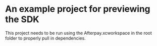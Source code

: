 # An example project for previewing the SDK

This project needs to be run using the Afterpay.xcworkspace in the root folder to properly pull in dependencies. 
